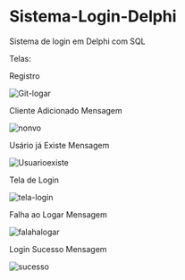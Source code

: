 # Sistema-Login-Delphi
 Sistema de login em Delphi com SQL
 
 Telas:
 
 Registro
 
![Git-logar](https://user-images.githubusercontent.com/98977689/217322742-e3e2aeec-545b-4c23-8828-d8c1e021a702.PNG)

Cliente Adicionado Mensagem

![nonvo](https://user-images.githubusercontent.com/98977689/217322820-b7be6b00-2893-4dd9-a130-06826224d353.PNG)

Usário já Existe Mensagem

![Usuarioexiste](https://user-images.githubusercontent.com/98977689/217322956-ab6c9b54-f333-46a6-bfee-f8a8b7c3fc05.PNG)

Tela de Login

![tela-login](https://user-images.githubusercontent.com/98977689/217323251-8a262417-7f5c-45d9-944d-11b756459514.PNG)

Falha ao Logar Mensagem

![falahalogar](https://user-images.githubusercontent.com/98977689/217323332-e11da739-bec7-4d2a-a7da-41761a83cca0.PNG)

Login Sucesso Mensagem

![sucesso](https://user-images.githubusercontent.com/98977689/217323395-553ebeda-d0ce-4189-ad98-e439cba0a8b8.PNG)


